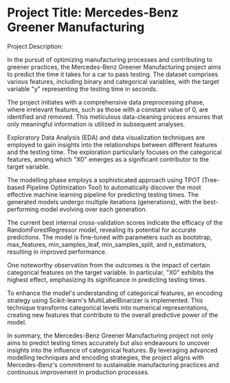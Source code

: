 # Project Title: Mercedes-Benz Greener Manufacturing

Project Description:

In the pursuit of optimizing manufacturing processes and contributing to greener practices, the Mercedes-Benz Greener Manufacturing project aims to predict the time it takes for a car to pass testing. The dataset comprises various features, including binary and categorical variables, with the target variable "y" representing the testing time in seconds.

The project initiates with a comprehensive data preprocessing phase, where irrelevant features, such as those with a constant value of 0, are identified and removed. This meticulous data-cleaning process ensures that only meaningful information is utilized in subsequent analyses.

Exploratory Data Analysis (EDA) and data visualization techniques are employed to gain insights into the relationships between different features and the testing time. The exploration particularly focuses on the categorical features, among which "X0" emerges as a significant contributor to the target variable.

The modelling phase employs a sophisticated approach using TPOT (Tree-based Pipeline Optimization Tool) to automatically discover the most effective machine learning pipeline for predicting testing times. The generated models undergo multiple iterations (generations), with the best-performing model evolving over each generation.

The current best internal cross-validation scores indicate the efficacy of the RandomForestRegressor model, revealing its potential for accurate predictions. The model is fine-tuned with parameters such as bootstrap, max_features, min_samples_leaf, min_samples_split, and n_estimators, resulting in improved performance.

One noteworthy observation from the outcomes is the impact of certain categorical features on the target variable. In particular, "X0" exhibits the highest effect, emphasizing its significance in predicting testing times.

To enhance the model's understanding of categorical features, an encoding strategy using Scikit-learn's MultiLabelBinarizer is implemented. This technique transforms categorical levels into numerical representations, creating new features that contribute to the overall predictive power of the model.

In summary, the Mercedes-Benz Greener Manufacturing project not only aims to predict testing times accurately but also endeavours to uncover insights into the influence of categorical features. By leveraging advanced modelling techniques and encoding strategies, the project aligns with Mercedes-Benz's commitment to sustainable manufacturing practices and continuous improvement in production processes.
